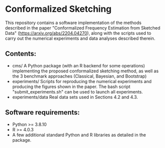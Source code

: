 # Conformalized Sketching

This repository contains a software implementation of the methods described in the paper "Conformalized Frequency Estimation from Sketched Data" (https://arxiv.org/abs/2204.04270), along with the scripts used to carry out the numerical experiments and data analyses described therein.

## Contents:
 - cms/             A Python package (with an R backend for some operations) implementing the proposed conformalized sketching method, as well as the 3 benchmark approaches (Classical, Bayesian, and Bootstrap)
 - experiments/     Scripts for reproducing the numerical experiments and producing the figures shown in the paper. The bash script "submit_experiments.sh" can be used to launch all experiments.
 - experiments/data Real data sets used in Sections 4.2 and 4.3.

## Software requirements:
   - Python >= 3.8.10
   - R >= 4.0.3
   - A few additional standard Python and R libraries as detailed in the package.
